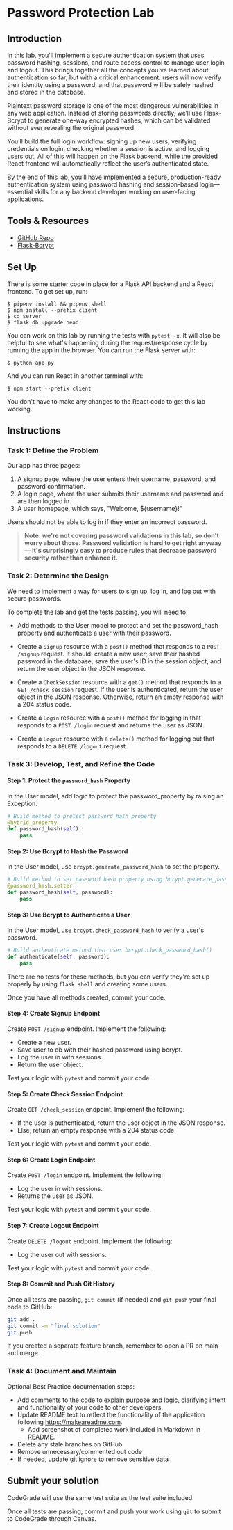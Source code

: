 # Password Protection Lab

## Introduction

In this lab, you'll implement a secure authentication system that uses password hashing,
sessions, and route access control to manage user login and logout. This brings together
all the concepts you’ve learned about authentication so far, but with a critical
enhancement: users will now verify their identity using a password, and that password
will be safely hashed and stored in the database.

Plaintext password storage is one of the most dangerous vulnerabilities in any web
application. Instead of storing passwords directly, we’ll use Flask-Bcrypt to generate
one-way encrypted hashes, which can be validated without ever revealing the original
password.

You’ll build the full login workflow: signing up new users, verifying credentials on login,
checking whether a session is active, and logging users out. All of this will happen on the
Flask backend, while the provided React frontend will automatically reflect the user’s
authenticated state.

By the end of this lab, you’ll have implemented a secure, production-ready authentication
system using password hashing and session-based login—essential skills for any backend
developer working on user-facing applications.

## Tools & Resources

- [GitHub Repo](https://github.com/learn-co-curriculum/flask-password-protection-lab)
- [Flask-Bcrypt](https://flask-bcrypt.readthedocs.io/en/1.0.1/)

## Set Up

There is some starter code in place for a Flask API backend and a React frontend.
To get set up, run:

```console
$ pipenv install && pipenv shell
$ npm install --prefix client
$ cd server
$ flask db upgrade head
```

You can work on this lab by running the tests with `pytest -x`. It will also be
helpful to see what's happening during the request/response cycle by running the
app in the browser. You can run the Flask server with:

```console
$ python app.py
```

And you can run React in another terminal with:

```console
$ npm start --prefix client
```

You don't have to make any changes to the React code to get this lab working.

## Instructions

### Task 1: Define the Problem

Our app has three pages:

1. A signup page, where the user enters their username, password, and password
   confirmation.
2. A login page, where the user submits their username and password and are then
   logged in.
3. A user homepage, which says, "Welcome, ${username}!"

Users should not be able to log in if they enter an incorrect password.

> **Note: we're not covering password validations in this lab, so don't worry
> about those. Password validation is hard to get right anyway — it's
> surprisingly easy to produce rules that decrease password security rather than
> enhance it.**

### Task 2: Determine the Design

We need to implement a way for users to sign up, log in, and log out with secure
passwords.

To complete the lab and get the tests passing, you will need to:

- Add methods to the User model to protect and set the password_hash property and
  authenticate a user with their password.

- Create a `Signup` resource with a `post()` method that responds to a
  `POST /signup` request. It should: create a new user; save their hashed
  password in the database; save the user's ID in the session object; and return
  the user object in the JSON response.

- Create a `CheckSession` resource with a `get()` method that responds to a
  `GET /check_session` request. If the user is authenticated, return the user
  object in the JSON response. Otherwise, return an empty response with a 204
  status code.

- Create a `Login` resource with a `post()` method for logging in that
  responds to a `POST /login` request and returns the user as JSON.
  
- Create a `Logout` resource with a `delete()` method for logging out
  that responds to a `DELETE /logout` request.

### Task 3: Develop, Test, and Refine the Code

#### Step 1: Protect the `password_hash` Property

In the User model, add logic to protect the password_property by raising an Exception.

```python
# Build method to protect password_hash property
@hybrid_property
def password_hash(self):
    pass
```

#### Step 2: Use Bcrypt to Hash the Password

In the User model, use `brcypt.generate_password_hash` to set the property.

```python
# Build method to set password hash property using bcrypt.generate_password_hash()
@password_hash.setter
def password_hash(self, password):
    pass
```

#### Step 3: Use Bcrypt to Authenticate a User

In the User model, use `brcypt.check_password_hash` to verify a user's password.

```python
# Build authenticate method that uses bcrypt.check_password_hash()
def authenticate(self, password):
    pass
```

There are no tests for these methods, but you can verify they're set up properly by
using `flask shell` and creating some users.

Once you have all methods created, commit your code.

#### Step 4: Create Signup Endpoint

Create `POST /signup` endpoint. Implement the following:
- Create a new user. 
- Save user to db with their hashed password using bcrypt.
- Log the user in with sessions.
- Return the user object.

Test your logic with `pytest` and commit your code.

#### Step 5: Create Check Session Endpoint

Create `GET /check_session` endpoint. Implement the following:
- If the user is authenticated, return the user object in the JSON response. 
- Else, return an empty response with a 204 status code.

Test your logic with `pytest` and commit your code.

#### Step 6: Create Login Endpoint

Create `POST /login` endpoint. Implement the following:
- Log the user in with sessions.
- Returns the user as JSON.

Test your logic with `pytest` and commit your code.

#### Step 7: Create Logout Endpoint
  
Create `DELETE /logout` endpoint. Implement the following:
- Log the user out with sessions.

Test your logic with `pytest` and commit your code.

#### Step 8: Commit and Push Git History

Once all tests are passing, `git commit` (if needed) and `git push` your final code
to GitHub:

```bash
git add .
git commit -m "final solution"
git push
```

If you created a separate feature branch, remember to open a PR on main and merge.

### Task 4: Document and Maintain

Optional Best Practice documentation steps:
* Add comments to the code to explain purpose and logic, clarifying intent and 
functionality of your code to other developers.
* Update README text to reflect the functionality of the application following 
https://makeareadme.com. 
  * Add screenshot of completed work included in Markdown in README.
* Delete any stale branches on GitHub
* Remove unnecessary/commented out code
* If needed, update git ignore to remove sensitive data

## Submit your solution

CodeGrade will use the same test suite as the test suite included.

Once all tests are passing, commit and push your work using `git` to submit to 
CodeGrade through Canvas.

